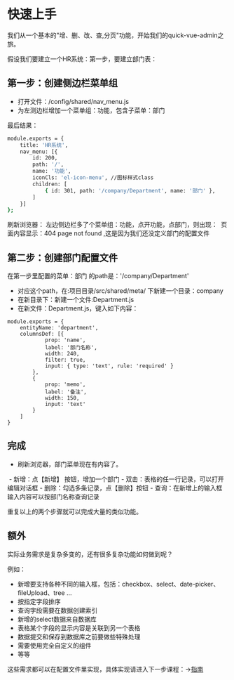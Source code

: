 # 快速上手

  我们从一个基本的"增、删、改、查,分页"功能，开始我们的quick-vue-admin之旅。

  假设我们要建立一个HR系统：第一步，要建立部门表：
  
 
  ## 第一步：创建侧边栏菜单组

   - 打开文件：/config/shared/nav_menu.js
   - 为左测边栏增加一个菜单组：功能，包含子菜单：部门

   最后结果：
```bash
module.exports = {
    title: 'HR系统',
    nav_menu: [{
        id: 200,
        path: '/',
        name: '功能',
        iconCls: 'el-icon-menu', //图标样式class       
        children: [
            { id: 301, path: '/company/Department', name: '部门' },
        ]
    }]
};
```
刷新浏览器：
左边侧边栏多了个菜单组：功能，点开功能，点部门，则出现：
<img :src="$withBase('/dep.png')" >
页面内容显示：404 page not found ,这是因为我们还没定义部门的配置文件
## 第二步：创建部门配置文件
 在第一步里配置的菜单：部门 的path是：'/company/Department'
 - 对应这个path，在:项目目录/src/shared/meta/ 下新建一个目录：company
 - 在新目录下：新建一个文件:Department.js
 - 在新文件：Department.js，键入如下内容：
```js{5}
module.exports = {
    entityName: 'department',
    columnsDef: [{
            prop: 'name',
            label: '部门名称',
            width: 240,
            filter: true,
            input: { type: 'text', rule: 'required' }
        },
        {
            prop: 'memo',
            label: '备注',
            width: 150,
            input: 'text'
        }
    ]
}
```
## 完成
- 刷新浏览器，部门菜单现在有内容了。
<img :src="$withBase('/depok.png')" >
- 新增：点【新增】 按钮，增加一个部门
- 双击：表格的任一行记录，可以打开编辑对话框
- 删除：勾选多条记录，点【删除】按钮
- 查询：在新增上的输入框输入内容可以按部门名称查询记录

重复以上的两个步骤就可以完成大量的类似功能。


## 额外
 实际业务需求是复杂多变的，还有很多复杂功能如何做到呢？ 

例如：
- 新增要支持各种不同的输入框，包括：checkbox、select、date-picker、fileUpload、tree ...
- 按指定字段排序
- 查询字段需要在数据创建索引
- 新增的select数据来自数据库
- 表格某个字段的显示内容是关联到另一个表格
- 数据提交和保存到数据库之前要做些特殊处理
- 需要使用完全自定义的组件
- 等等

这些需求都可以在配置文件里实现，具体实现请进入下一步课程：→[指南](/guide/base.md)